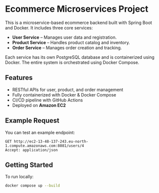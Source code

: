 # Ecommerce Microservices Project

This is a microservice-based ecommerce backend built with Spring Boot and Docker. It includes three core services:

- **User Service** – Manages user data and registration.
- **Product Service** – Handles product catalog and inventory.
- **Order Service** – Manages order creation and tracking.

Each service has its own PostgreSQL database and is containerized using Docker. The entire system is orchestrated using Docker Compose.

## Features

- RESTful APIs for user, product, and order management
- Fully containerized with Docker & Docker Compose
- CI/CD pipeline with GitHub Actions
- Deployed on **Amazon EC2**

## Example Request

You can test an example endpoint:

```http
GET http://ec2-13-48-137-243.eu-north-1.compute.amazonaws.com:8081/users/4
Accept: application/json
```


## Getting Started

To run locally:
```bash
docker compose up --build
